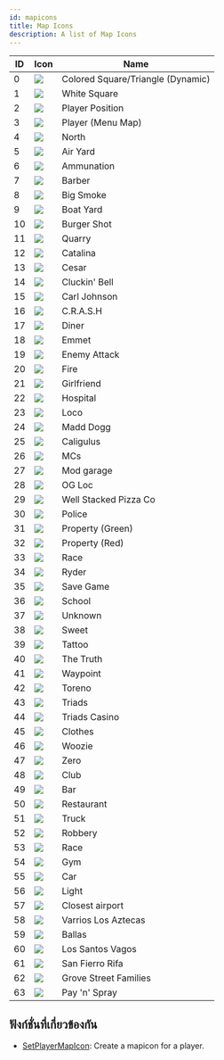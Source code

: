 ```yaml
---
id: mapicons
title: Map Icons
description: A list of Map Icons
---
```


| ID  | Icon                             | Name                              |
| --- | -------------------------------- | --------------------------------- |
| 0   | ![](/images/mapIcons/icon0.gif)  | Colored Square/Triangle (Dynamic) |
| 1   | ![](/images/mapIcons/icon1.gif)  | White Square                      |
| 2   | ![](/images/mapIcons/icon2.gif)  | Player Position                   |
| 3   | ![](/images/mapIcons/icon3.gif)  | Player (Menu Map)                 |
| 4   | ![](/images/mapIcons/icon4.gif)  | North                             |
| 5   | ![](/images/mapIcons/icon5.gif)  | Air Yard                          |
| 6   | ![](/images/mapIcons/icon6.gif)  | Ammunation                        |
| 7   | ![](/images/mapIcons/icon7.gif)  | Barber                            |
| 8   | ![](/images/mapIcons/icon8.gif)  | Big Smoke                         |
| 9   | ![](/images/mapIcons/icon9.gif)  | Boat Yard                         |
| 10  | ![](/images/mapIcons/icon10.gif) | Burger Shot                       |
| 11  | ![](/images/mapIcons/icon11.gif) | Quarry                            |
| 12  | ![](/images/mapIcons/icon12.gif) | Catalina                          |
| 13  | ![](/images/mapIcons/icon13.gif) | Cesar                             |
| 14  | ![](/images/mapIcons/icon14.gif) | Cluckin' Bell                     |
| 15  | ![](/images/mapIcons/icon15.gif) | Carl Johnson                      |
| 16  | ![](/images/mapIcons/icon16.gif) | C.R.A.S.H                         |
| 17  | ![](/images/mapIcons/icon17.gif) | Diner                             |
| 18  | ![](/images/mapIcons/icon18.gif) | Emmet                             |
| 19  | ![](/images/mapIcons/icon19.gif) | Enemy Attack                      |
| 20  | ![](/images/mapIcons/icon20.gif) | Fire                              |
| 21  | ![](/images/mapIcons/icon21.gif) | Girlfriend                        |
| 22  | ![](/images/mapIcons/icon22.gif) | Hospital                          |
| 23  | ![](/images/mapIcons/icon23.gif) | Loco                              |
| 24  | ![](/images/mapIcons/icon24.gif) | Madd Dogg                         |
| 25  | ![](/images/mapIcons/icon25.gif) | Caligulus                         |
| 26  | ![](/images/mapIcons/icon26.gif) | MCs                               |
| 27  | ![](/images/mapIcons/icon27.gif) | Mod garage                        |
| 28  | ![](/images/mapIcons/icon28.gif) | OG Loc                            |
| 29  | ![](/images/mapIcons/icon29.gif) | Well Stacked Pizza Co             |
| 30  | ![](/images/mapIcons/icon30.gif) | Police                            |
| 31  | ![](/images/mapIcons/icon31.gif) | Property (Green)                  |
| 32  | ![](/images/mapIcons/icon32.gif) | Property (Red)                    |
| 33  | ![](/images/mapIcons/icon33.gif) | Race                              |
| 34  | ![](/images/mapIcons/icon34.gif) | Ryder                             |
| 35  | ![](/images/mapIcons/icon35.gif) | Save Game                         |
| 36  | ![](/images/mapIcons/icon36.gif) | School                            |
| 37  | ![](/images/mapIcons/icon37.gif) | Unknown                           |
| 38  | ![](/images/mapIcons/icon38.gif) | Sweet                             |
| 39  | ![](/images/mapIcons/icon39.gif) | Tattoo                            |
| 40  | ![](/images/mapIcons/icon40.gif) | The Truth                         |
| 41  | ![](/images/mapIcons/icon41.gif) | Waypoint                          |
| 42  | ![](/images/mapIcons/icon42.gif) | Toreno                            |
| 43  | ![](/images/mapIcons/icon43.gif) | Triads                            |
| 44  | ![](/images/mapIcons/icon44.gif) | Triads Casino                     |
| 45  | ![](/images/mapIcons/icon45.gif) | Clothes                           |
| 46  | ![](/images/mapIcons/icon46.gif) | Woozie                            |
| 47  | ![](/images/mapIcons/icon47.gif) | Zero                              |
| 48  | ![](/images/mapIcons/icon48.gif) | Club                              |
| 49  | ![](/images/mapIcons/icon49.gif) | Bar                               |
| 50  | ![](/images/mapIcons/icon50.gif) | Restaurant                        |
| 51  | ![](/images/mapIcons/icon51.gif) | Truck                             |
| 52  | ![](/images/mapIcons/icon52.gif) | Robbery                           |
| 53  | ![](/images/mapIcons/icon53.gif) | Race                              |
| 54  | ![](/images/mapIcons/icon54.gif) | Gym                               |
| 55  | ![](/images/mapIcons/icon55.gif) | Car                               |
| 56  | ![](/images/mapIcons/icon56.gif) | Light                             |
| 57  | ![](/images/mapIcons/icon57.gif) | Closest airport                   |
| 58  | ![](/images/mapIcons/icon58.gif) | Varrios Los Aztecas               |
| 59  | ![](/images/mapIcons/icon59.gif) | Ballas                            |
| 60  | ![](/images/mapIcons/icon60.gif) | Los Santos Vagos                  |
| 61  | ![](/images/mapIcons/icon61.gif) | San Fierro Rifa                   |
| 62  | ![](/images/mapIcons/icon62.gif) | Grove Street Families             |
| 63  | ![](/images/mapIcons/icon63.gif) | Pay 'n' Spray                     |

## ฟังก์ชั่นที่เกี่ยวข้องกัน

- [SetPlayerMapIcon](/docs/scripting/functions/SetPlayerMapIcon): Create a mapicon for a player.
